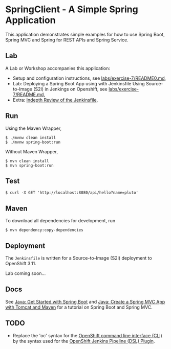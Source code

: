 # SpringClient - A Simple Spring Application

This application demonstrates simple examples for how to use Spring Boot, Spring MVC and Spring for REST APIs and Spring Service.

## Lab

A Lab or Workshop accompanies this application:

* Setup and configuration instructions, see [labs/exercise-7/README0.md](labs/exercise-7/README0.md),
* Lab: Deploying a Spring Boot App using with Jenkinsfile Using Source-to-Image (S2I) in Jenkings on Openshift, see [labs/exercise-7/README.md](labs/exercise-7/README.md), 
* Extra: [Indepth Review of the Jenkinsfile](labs/exercise-7/indepth-review-jenkinsfile.md),

## Run

Using the Maven Wrapper,

```console
$ ./mvnw clean install
$ ./mvnw spring-boot:run
```

Without Maven Wrapper,

```console
$ mvn clean install
$ mvn spring-boot:run
```

## Test

```console
$ curl -X GET 'http://localhost:8080/api/hello?name=pluto'
```

## Maven

To download all dependencies for development, run 

```console
$ mvn dependency:copy-dependencies
```

## Deployment

The `Jenkinsfile` is written for a Source-to-Image (S2I) deployment to OpenShift 3.11.

Lab coming soon...


## Docs

See [Java: Get Started with Spring Boot](https://medium.com/nycdev/big-java-get-booted-with-spring-1896055c3803) and [Java: Create a Spring MVC App with Tomcat and Maven](https://medium.com/nycdev/java-build-a-tomcat-web-app-with-maven-and-spring-fbc823fa9a37) for a tutorial on Spring Boot and Spring MVC.

## TODO

* Replace the 'oc' syntax for the [OpenShift command line interface (CLI)](https://docs.openshift.com/container-platform/3.11/cli_reference/index.html) by the syntax used for the [OpenShift Jenkins Pipeline (DSL) Plugin](https://github.com/openshift/jenkins-client-plugin).
